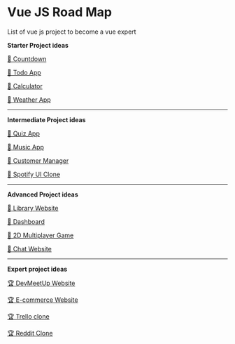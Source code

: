 
# Vue JS Road Map

List of vue js project to become a vue expert


**Starter Project ideas**

[🥉 Countdown](Vue-Js-Road-Map)

[🥉 Todo App](https://www.youtube.com/watch?v=-X2hP9pOVss)

[🥉 Calculator](https://www.youtube.com/watch?v=m1_ih43p24s)

[🥉 Weather App](https://www.youtube.com/watch?v=JLc-hWsPTUY)

---

**Intermediate Project ideas**

[🥈 Quiz App](https://www.youtube.com/watch?v=y7dh6NrwlPI)

[🥈 Music App](https://www.youtube.com/watch?v=BPyniDJ5QOQ)

[🥈 Customer Manager](https://www.youtube.com/watch?v=IUgstalu6zo)

[🥈 Spotify UI Clone](https://www.youtube.com/watch?v=w5GQcHxJH1w)

---

**Advanced Project ideas**

[🥇 Library Website](https://www.youtube.com/watch?v=FdC4Mjljd3k)

[🥇 Dashboard](https://www.youtube.com/watch?v=cUSfL6MBmlY)

[🥇 2D Multiplayer Game](https://www.youtube.com/watch?v=JEYEpledOxs)

[🥇 Chat Website](https://www.youtube.com/watch?v=ifOzAyR1cG4)

---

**Expert project ideas**

[🏆 DevMeetUp Website](https://www.youtube.com/watch?v=FXY1UyQfSFw&list=PL55RiY5tL51qxUbODJG9cgrsVd7ZHbPrt&index=2&t=0s)

[🏆 E-commerce Website](https://www.youtube.com/watch?v=UrUuvNyK-Os&list=PLB4AdipoHpxYPjGo0n2m6tmCLud_iSEbv&index=2&t=0s)

[🏆 Trello clone](https://www.youtube.com/watch?v=DGPfCT5dDQE)

[🏆 Reddit Clone](https://www.youtube.com/watch?v=UjX5ZE359ck)

